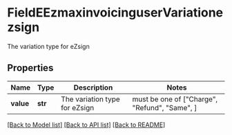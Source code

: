 # FieldEEzmaxinvoicinguserVariationezsign

The variation type for eZsign

## Properties
Name | Type | Description | Notes
------------ | ------------- | ------------- | -------------
**value** | **str** | The variation type for eZsign |  must be one of ["Charge", "Refund", "Same", ]

[[Back to Model list]](../README.md#documentation-for-models) [[Back to API list]](../README.md#documentation-for-api-endpoints) [[Back to README]](../README.md)


